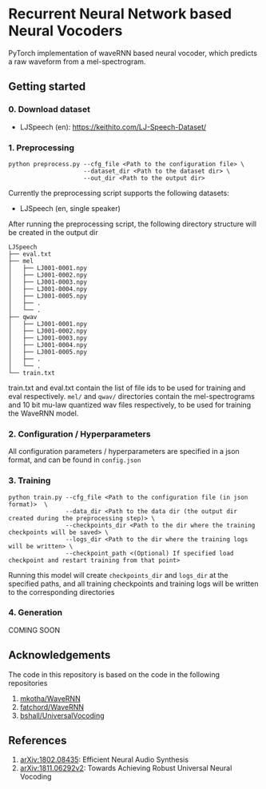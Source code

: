 # Recurrent Neural Network based Neural Vocoders

PyTorch implementation of waveRNN based neural vocoder, which predicts a raw waveform from a mel-spectrogram. 

## Getting started
### 0. Download dataset

- LJSpeech (en): https://keithito.com/LJ-Speech-Dataset/

### 1. Preprocessing

```
python preprocess.py --cfg_file <Path to the configuration file> \
                     --dataset_dir <Path to the dataset dir> \
                     --out_dir <Path to the output dir>
```
Currently the preprocessing script supports the following datasets:
- LJSpeech (en, single speaker)

After running the preprocessing script, the following directory structure will be created in the output dir
```
LJSpeech
├── eval.txt
├── mel
│   ├── LJ001-0001.npy
│   ├── LJ001-0002.npy
│   ├── LJ001-0003.npy
│   ├── LJ001-0004.npy
│   ├── LJ001-0005.npy
│   ├── .
│   └── .
├── qwav
│   ├── LJ001-0001.npy
│   ├── LJ001-0002.npy
│   ├── LJ001-0003.npy
│   ├── LJ001-0004.npy
│   ├── LJ001-0005.npy
│   ├── .
│   └── .
└── train.txt
```
train.txt and eval.txt contain the list of file ids to be used for training and eval respectively. `mel/` and `qwav/` 
directories contain the mel-spectrograms and 10 bit mu-law quantized wav files respectively, to be used for training
the WaveRNN model.

### 2. Configuration / Hyperparameters

All configuration parameters / hyperparameters are specified in a json format, and can be found in `config.json`
### 3. Training

```
python train.py --cfg_file <Path to the configuration file (in json format)>  \
                --data_dir <Path to the data dir (the output dir created during the preprocessing step)> \
                --checkpoints_dir <Path to the dir where the training checkpoints will be saved> \ 
                --logs_dir <Path to the dir where the training logs will be written> \
                --checkpoint_path <(Optional) If specified load checkpoint and restart training from that point>
```

Running this model will create `checkpoints_dir` and `logs_dir` at the specified paths, and all training checkpoints
and training logs will be written to the corresponding directories

### 4. Generation

COMING SOON

## Acknowledgements

The code in this repository is based on the code in the following repositories
1. [mkotha/WaveRNN](https://github.com/mkotha/WaveRNN)
2. [fatchord/WaveRNN](https://github.com/fatchord/WaveRNN)
3. [bshall/UniversalVocoding](https://github.com/bshall/UniversalVocoding)

## References
1. [arXiv:1802.08435](https://arxiv.org/pdf/1802.08435.pdf): Efficient Neural Audio Synthesis
2. [arXiv:1811.06292v2](https://arxiv.org/pdf/1811.06292.pdf): Towards Achieving Robust Universal Neural Vocoding
